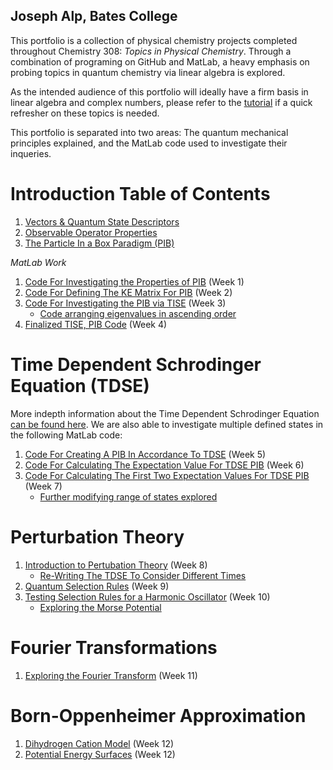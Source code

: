 ## Joseph Alp, Bates College

This portfolio is a collection of physical chemistry projects completed throughout Chemistry 308: *Topics in Physical Chemistry*. Through a combination of programing on GitHub and MatLab, a heavy emphasis on probing topics in quantum chemistry via linear algebra is explored.

As the intended audience of this portfolio will ideally have a firm basis in linear algebra and complex numbers, please refer to the [tutorial](/Linear_Algebra_Basics.md) if a quick refresher on these topics is needed.  

This portfolio is separated into two areas: The quantum mechanical principles explained, and the MatLab code used to investigate their inqueries. 

# Introduction Table of Contents

1. [Vectors & Quantum State Descriptors](/Master1.md)
1. [Observable Operator Properties](/Master2.md)
1. [The Particle In a Box Paradigm (PIB)](/Master3.md)

*MatLab Work*

1. [Code For Investigating the Properties of PIB](/MLW1.md) (Week 1)
1. [Code For Defining The KE Matrix For PIB](/MLW2.md) (Week 2) 
1. [Code For Investigating the PIB via TISE](/MLW3a.md) (Week 3)
    *   [Code arranging eigenvalues in ascending order](/MLW3b.md)
1. [Finalized TISE, PIB Code](/MLW4.md) (Week 4)

# Time Dependent Schrodinger Equation (TDSE)
  More indepth information about the Time Dependent Schrodinger Equation [can be found here](/MasterTDSE.md). 
  We are also able to investigate multiple defined states in the following MatLab code: 
1. [Code For Creating A PIB In Accordance To TDSE](/MLW5.md) (Week 5)
1. [Code For Calculating The Expectation Value For TDSE PIB](/MLW6.md) (Week 6)
1. [Code For Calculating The First Two Expectation Values For TDSE PIB](/MLW6a.md) (Week 7) 
    *    [Further modifying range of states explored](/MLW6c.md) 
    
# Perturbation Theory 
1. [Introduction to Pertubation Theory](/IntroPerturbation.md) (Week 8) 
    *    [Re-Writing The TDSE To Consider Different Times](/MLW8.md) 
1. [Quantum Selection Rules](/Selection_Rules.md) (Week 9)
1. [Testing Selection Rules for a Harmonic Oscillator](/HO.md) (Week 10)
    *    [Exploring the Morse Potential](/MorsePotential.md) 

# Fourier Transformations
1. [Exploring the Fourier Transform](/Fourier.md) (Week 11) 

# Born-Oppenheimer Approximation
1. [Dihydrogen Cation Model](/BO.md) (Week 12)
1. [Potential Energy Surfaces](/PES.md)  (Week 12) 
